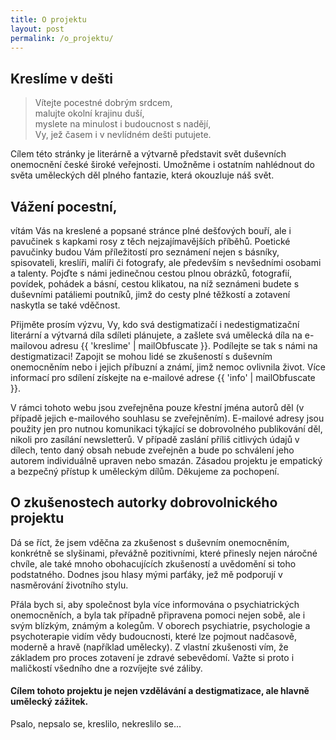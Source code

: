 ```yaml
---
title: O projektu
layout: post
permalink: /o_projektu/
---
```


## Kreslíme v dešti

> Vítejte pocestné dobrým srdcem,  
> malujte okolní krajinu duší,  
> myslete na minulost i budoucnost s nadějí,  
> Vy, jež časem i v nevlídném dešti putujete.
 
Cílem této stránky je literárně a výtvarně představit svět duševních onemocnění české široké veřejnosti. Umožněme i ostatním nahlédnout do světa uměleckých děl plného fantazie, která okouzluje náš svět.

## Vážení pocestní,

vítám Vás na kreslené a popsané stránce plné dešťových bouří, ale i pavučinek s kapkami rosy z těch nejzajímavějších příběhů.
Poetické pavučinky budou Vám příležitostí pro seznámení nejen s básníky, spisovateli, kreslíři, malíři či fotografy, ale především s nevšedními osobami a talenty.
Pojďte s námi jedinečnou cestou plnou obrázků, fotografií, povídek, pohádek a básní, cestou klikatou, na níž seznámeni budete s duševními patáliemi poutníků, jimž do cesty plné těžkostí a zotavení naskytla se také vděčnost.

Přijměte prosím výzvu, Vy, kdo svá destigmatizačí i nedestigmatizační literární a výtvarná díla sdíleti plánujete, a zašlete svá umělecká díla na e-mailovou adresu {{ 'kreslime' | mailObfuscate }}. Podílejte se tak s námi na destigmatizaci! Zapojit se mohou lidé se zkušeností s duševním onemocněním nebo i jejich příbuzní a známí, jimž nemoc ovlivnila život. Více informací pro sdílení získejte na e-mailové adrese {{ 'info' | mailObfuscate }}.

V rámci tohoto webu jsou zveřejněna pouze křestní jména autorů děl (v případě jejich e-mailového souhlasu se zveřejněním). E-mailové adresy jsou použity jen pro nutnou komunikaci týkající se dobrovolného publikování děl, nikoli pro zasílání newsletterů. V případě zaslání příliš citlivých údajů v dílech, tento daný obsah nebude zveřejněn a bude po schválení jeho autorem individuálně upraven nebo smazán. Zásadou projektu je empatický a bezpečný přístup k uměleckým dílům. Děkujeme za pochopení.

## O zkušenostech autorky dobrovolnického projektu

Dá se říct, že jsem vděčna za zkušenost s duševním onemocněním, konkrétně se slyšinami, převážně pozitivními, které přinesly nejen náročné chvíle, ale také mnoho obohacujících zkušeností a uvědomění si toho podstatného. Dodnes jsou hlasy mými parťáky, jež mě podporují v nasměrování životního stylu. 

Přála bych si, aby společnost byla více informována o psychiatrických onemocněních, a byla tak případně připravena pomoci nejen sobě, ale i svým blízkým, známým a kolegům. V oborech psychiatrie, psychologie a psychoterapie vidím vědy budoucnosti, které lze pojmout nadčasově, moderně a hravě (například umělecky). Z vlastní zkušenosti vím, že základem pro proces zotavení je zdravé sebevědomí. Važte si proto i maličkostí všedního dne a rozvíjejte své záliby.

#### Cílem tohoto projektu je nejen vzdělávání a destigmatizace, ale hlavně umělecký zážitek.

Psalo, nepsalo se, kreslilo, nekreslilo se...

